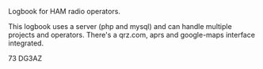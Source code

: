 Logbook for HAM radio operators.

This logbook uses a server (php and mysql) and can handle multiple projects and operators. There's a qrz.com, aprs and google-maps interface integrated. 

73 DG3AZ
